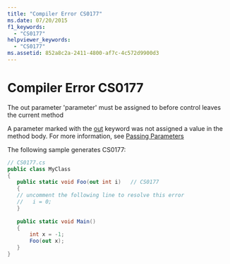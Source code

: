 ```yaml
---
title: "Compiler Error CS0177"
ms.date: 07/20/2015
f1_keywords: 
  - "CS0177"
helpviewer_keywords: 
  - "CS0177"
ms.assetid: 852a8c2a-2411-4800-af7c-4c572d9900d3
---
```

# Compiler Error CS0177
The out parameter 'parameter' must be assigned to before control leaves the current method  
  
 A parameter marked with the [out](../language-reference/keywords/out-parameter-modifier.md) keyword was not assigned a value in the method body. For more information, see [Passing Parameters](../programming-guide/classes-and-structs/passing-parameters.md)  
  
 The following sample generates CS0177:  
  
```csharp  
// CS0177.cs  
public class MyClass  
{  
   public static void Foo(out int i)   // CS0177  
   {  
   // uncomment the following line to resolve this error  
   //   i = 0;  
   }  
  
   public static void Main()  
   {  
       int x = -1;  
       Foo(out x);  
   }  
}  
```
